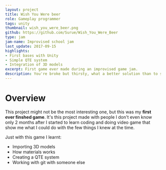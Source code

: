 ```yaml
---
layout: project
title: Wish You Were beer
role: Gameplay programmer
tags: unity
thumbnail: wish_you_were_beer.png
github: https://github.com/Surue/Wish_You_Were_Beer
type: jam
jam-name: Improvised school jam 
last_update: 2017-09-15
highlights: 
- First bases with Unity
- Simple QTE system
- Integration of 3D models
excerpt: First game ever made during an improvised game jam.
description: You're broke but thirsty, what a better solution than to steel beer from those who went to the bathroom. <b>First game ever made</b>, it was my first experience working with a team, importing 3D models, applying materials, playing with lights and implementing the QTE system.
---
```


# Overview
This project might not be the most interesting one, but this was my **first ever finshed game**. It's this project made with people I don't even know only 2 months after I started to learn coding and doing video game that show me what I could do with the few things I knew at the time.  

Just with this game I learnt:
- Importing 3D models
- How materials works
- Creating a QTE system 
- Working with git with someone else
